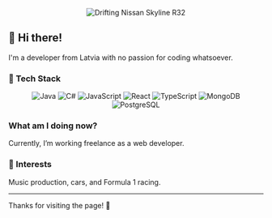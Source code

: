 <div align="center">

![Drifting Nissan Skyline R32](https://i.gifer.com/3Y4Q.gif)

</div>

## 👋 Hi there!

I'm a developer from Latvia with no passion for coding whatsoever. 

### 🚀 Tech Stack

<div align="center">
  <img src="https://img.shields.io/badge/Java-%23007396.svg?style=for-the-badge&logo=java" alt="Java" />
  <img src="https://img.shields.io/badge/C%23-%23239120.svg?style=for-the-badge&logo=csharp" alt="C#" />
  <img src="https://img.shields.io/badge/JavaScript-%23323330.svg?style=for-the-badge&logo=javascript&logoColor=%23F7DF1E" alt="JavaScript" />
  <img src="https://img.shields.io/badge/React-%2361DAFB.svg?style=for-the-badge&logo=react&logoColor=white" alt="React" />
  <img src="https://img.shields.io/badge/TypeScript-%23007ACC.svg?style=for-the-badge&logo=typescript&logoColor=white" alt="TypeScript" />
  <img src="https://img.shields.io/badge/MongoDB-%2347A248.svg?style=for-the-badge&logo=mongodb&logoColor=white" alt="MongoDB" />
  <img src="https://img.shields.io/badge/PostgreSQL-%23336791.svg?style=for-the-badge&logo=postgresql&logoColor=white" alt="PostgreSQL" />
</div>

### What am I doing now?
Currently, I’m working freelance as a web developer.

### 🌟 Interests
Music production, cars, and Formula 1 racing.

---

Thanks for visiting the page! 🚀
